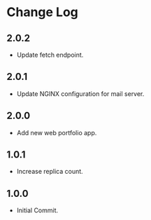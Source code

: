 # Change Log

## 2.0.2
* Update fetch endpoint.

## 2.0.1
* Update NGINX configuration for mail server.

## 2.0.0
* Add new web portfolio app.

## 1.0.1
* Increase replica count.

## 1.0.0
* Initial Commit.